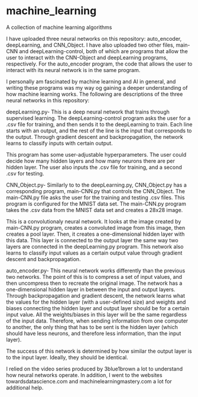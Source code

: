 # machine_learning
A collection of machine learning algorithms

I have uploaded three neural networks on this repository: auto_encoder, deepLearning, and CNN_Object. I have
also uploaded two other files, main-CNN and deepLearning-control, both of which are programs that allow the user
to interact with the CNN-Object and deepLearning programs, respectively. For the auto_encoder program, the code
that allows the user to interact with its neural network is in the same program.

I personally am fascinated by machine learning and AI in general, and writing these programs was my way og gaining
a deeper understanding of how machine learning works. The following are descriptions of the three neural networks in 
this repository:

deepLearning.py-
  This is a deep neural network that trains through supervised learning. The deepLearning-control program asks the user
  for a .csv file for training, and then sends it to the deepLearning to train. Each line starts with an output, and the 
  rest of the line is the input that corresponds to the output. Through gradient descent and backpropagation, the network 
  learns to classify inputs with certain output. 
  
  This program has some user-adjustable hyperparameters. The user could decide how many hidden layers and how many 
  neurons there are per hidden layer. The user also inputs the .csv file for training, and a second .csv for testing.
  
CNN_Object.py-
  Similarly to to the deepLearning.py, CNN_Object.py has a corresponding program, main-CNN.py that controls the CNN_Object.
  The main-CNN.py file asks the user for the training and testing .csv files. This program is configured for the MNIST data
  set. The main-CNN.py program takes the .csv data from the MNIST data set and creates a 28x28 image.
  
  This is a convolutionaly neural network. It looks at the image created by main-CNN.py program, creates a convoluted image 
  from this image, then creates a pool layer. Then, it creates a one-dimensional hidden layer with this data. This layer is
  connected to the output layer the same way two layers are connected in the deepLearning.py program. This network also learns
  to classify input values as a certain output value through gradient descent and backpropagation.
  
auto_encoder.py-
  This neural network works differently than the previous two networks. The point of this is to compress a set of input values,
  and then uncompress then to recreate the original image. The network has a one-dimensional hidden layer in between the input and 
  output layers. Through backpropagation and gradient descent, the network learns what the values for the hidden layer (with a 
  user-defined size) and weights and biases connecting the hidden layer and output layer should be for a certain input value. All 
  the weights/biases in this layer will be the same regardless of the input data. Therefore, when sending information from one 
  computer to another, the only thing that has to be sent is the hidden layer (which should have less neurons, and therefore less 
  information, than the input layer).
  
  The success of this network is determined by how similar the output layer is to the input layer. Ideally, they should be identical. 
  
I relied on the video series produced by 3blue1brown a lot to understand how neural networks operate. In addition, I went to the websites
towardsdatascience.com and machinelearningmastery.com a lot for additional help.
